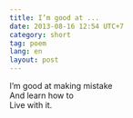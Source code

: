 ```yaml
---
title: I’m good at ...
date: 2013-08-16 12:54 UTC+7
category: short
tag: poem
lang: en
layout: post
---
```


I’m good at making mistake  
And learn how to  
Live with it.
